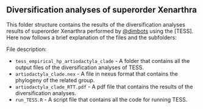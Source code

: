 Diversification analyses of superorder Xenarthra
--------------

This folder structure contains the results of the diversification analyses results of superorder Xenarthra
performed by [@dimbots](http://github.com/dimbots) using the [TESS].
Here now follows a brief explanation of the files and the subfolders:

File description:

- `tess_empirical_hp_artiodactyla_clade` - A folder that contains all the output files of the diversification analyses of TESS.
- `artiodactyla_clade.nex` - A file in nexus format that contains the phylogeny of the related group.
- `artiodactyla_clade_RTT.pdf` - A pdf file that contains the results of the diversification analyses.
- `run_TESS.R` - A script file that contains all the code for running TESS.
